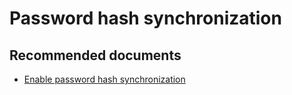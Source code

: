 <properties
    pageTitle="Password hash synchronization"
    description="Password hash synchronization"
    service="microsoft.aad"
    resource="Microsoft_AAD_IAM"
    authors="curtand"
    displayOrder=""
    supportTopicIds="32596863"
    selfHelpType="generic"
    resourceTags=""
    productPesIds="16579"
    cloudEnvironments="public, Fairfax, Mooncake"
    	articleId="715b499a-5aed-4d72-91b3-b90b11019297"
	ownershipId="AzureIdentity_MultiFactorAuthentication"
/>

# Password hash synchronization

## **Recommended documents**

* [Enable password hash synchronization](https://docs.microsoft.com/azure/active-directory-domain-services/active-directory-ds-getting-started-password-sync)

